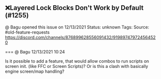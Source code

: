 ## ❌Layered Lock Blocks Don't Work by Default (#1255)
@ Bagu opened this issue on 12/13/2021
Status: unknown
Tags: 
Source: #old-feature-requests https://discord.com/channels/876899628556091432/919897479724564520


=== @ Bagu 12/13/2021 10:24

Is it possible to add a feature, that would allow combos to run scripts on screen init. (like FFC or Screen Scripts)?
Or is this a clash with basically engine screen/map handling?
